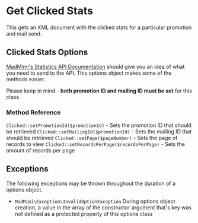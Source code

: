 # Get Clicked Stats

This gets an XML document with the clicked stats for a particular promotion and mail send.

## Clicked Stats Options

[MadMimi's Statistics API Documentation](https://madmimi.com/developer/statistics-api-methods) should give you an idea
of what you need to send to the API.  This options object makes some of the methods easier.  

Please keep in mind - **both promotion ID and mailing ID must be set** for this class.

### Method Reference

`Clicked::setPromotionId($promotionId)` - Sets the promotion ID that should be retrieved
`Clicked::setMailingId($promotionId)` - Sets the mailing ID that should be retrieved
`Clicked::setPage($pageNumber)` - Sets the page of records to view
`Clicked::setRecordsPerPage($recordsPerPage)` - Sets the amount of records per page

## Exceptions

The following exceptions may be thrown throughout the duration of a options object.  

- `MadMimi\Exception\InvalidOptionException` During options object creation, a value in the array of the constructor argument that's key was not defined as a protected property of this options class
